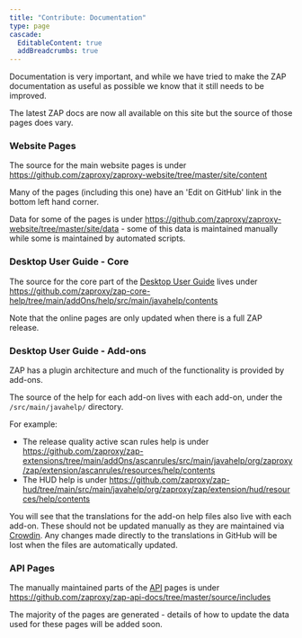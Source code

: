 ```yaml
---
title: "Contribute: Documentation"
type: page
cascade:
  EditableContent: true
  addBreadcrumbs: true
---
```

Documentation is very important, and while we have tried to make the ZAP documentation as useful as possible we know that it still needs to be improved.

The latest ZAP docs are now all available on this site but the source of those pages does vary.

### Website Pages

The source for the main website pages is under https://github.com/zaproxy/zaproxy-website/tree/master/site/content

Many of the pages (including this one) have an 'Edit on GitHub' link in the bottom left hand corner.

Data for some of the pages is under https://github.com/zaproxy/zaproxy-website/tree/master/site/data - some of this data is maintained manually while some is maintained by automated scripts.

### Desktop User Guide - Core

The source for the core part of the [Desktop User Guide](/docs/desktop/) lives under https://github.com/zaproxy/zap-core-help/tree/main/addOns/help/src/main/javahelp/contents

Note that the online pages are only updated when there is a full ZAP release.

### Desktop User Guide - Add-ons

ZAP has a plugin architecture and much of the functionality is provided by add-ons.

The source of the help for each add-on lives with each add-on, under the `/src/main/javahelp/` directory.

For example:

* The release quality active scan rules help is under https://github.com/zaproxy/zap-extensions/tree/main/addOns/ascanrules/src/main/javahelp/org/zaproxy/zap/extension/ascanrules/resources/help/contents
* The HUD help is under https://github.com/zaproxy/zap-hud/tree/main/src/main/javahelp/org/zaproxy/zap/extension/hud/resources/help/contents

You will see that the translations for the add-on help files also live with each add-on. These should not be updated manually as they are maintained via [Crowdin](../translate/). Any changes made directly to the translations in GitHub will be lost when the files are automatically updated.

### API Pages

The manually maintained parts of the [API](/docs/api/) pages is under https://github.com/zaproxy/zap-api-docs/tree/master/source/includes

The majority of the pages are generated - details of how to update the data used for these pages will be added soon.